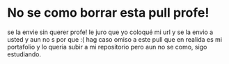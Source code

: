 # No se como borrar esta pull profe!
se la envie sin querer profe! le juro que yo coloqué mi url y se la envio a usted y aun no s por que :(
hag caso omiso a este pull que en realida es mi portafolio y lo queria subir a mi repositorio pero aun no se como, sigo estudiando.
